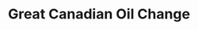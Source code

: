 ---
title: "Great Canadian Oil Change"
url: /portage-la-prairie/great-canadian-oil-change/
shop: car repair
---